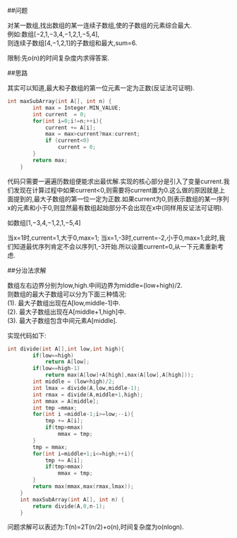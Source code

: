 ##问题

对某一数组,找出数组的某一连续子数组,使的子数组的元素综合最大.		
例如:数组[−2,1,−3,4,−1,2,1,−5,4],			
则连续子数组[4,−1,2,1]的子数组和最大,sum=6.		

限制:先o(n)的时间复杂度内求得答案.		

##思路		

其实可以知道,最大和子数组的第一位元素一定为正数(反证法可证明).		

```c++						
int maxSubArray(int A[], int n) {		
        int max = Integer.MIN_VALUE;		
        int current  = 0;		
        for(int i=0;i!=n;++i){		
            current += A[i];		
            max = max>current?max:current;		
            if (current<0)		
                current = 0;		
        }		
        return max;		
    }		
```		

代码只需要一遍遍历数组便能求出最优解.实现的核心部分是引入了变量current.我们发现在计算过程中如果current<0,则需要将current置为0.这么做的原因就是上面提到的,最大子数组的第一位一定为正数.如果current为0,则表示数组的某一序列x的元素和小于0,则显然最有数组起始部分不会出现在x中(同样用反证法可证明).

如数组[1,−3,4,−1,2,1,−5,4]

当x=1时,current=1,大于0,max=1;
当x=1,-3时,current=-2,小于0,max=1;此时,我们知道最优序列肯定不会以序列1,-3开始.所以设置current=0,从一下元素重新考虑.		


##分治法求解		

数组左右边界分别为low,high.中间边界为middle=(low+high)/2.		
则数组的最大子数组可以分为下面三种情况:		
(1). 最大子数组出现在A[low,middle-1]中.		
(2). 最大子数组出现在A[middle+1,high]中.		
(3). 最大子数组包含中间元素A[middle].		

实现代码如下:

```c++			
int divide(int A[],int low,int high){		
        if(low==high)		
            return A[low];		
        if(low==high-1)		
            return max(A[low]+A[high],max(A[low],A[high]));			
        int middle = (low+high)/2;			
        int lmax = divide(A,low,middle-1);		
        int rmax = divide(A,middle+1,high);		
        int mmax = A[middle];		
        int tmp =mmax;		
        for(int i =middle-1;i>=low;--i){		
            tmp += A[i];		
            if(tmp>mmax)		
                mmax = tmp;		
        }		
        tmp = mmax;		
        for(int i=middle+1;i<=high;++i){		
            tmp += A[i];		
            if(tmp>mmax)		
                mmax = tmp;		
        }		
        return max(mmax,max(rmax,lmax));		
    }		
    int maxSubArray(int A[], int n) {		
        return divide(A,0,n-1);				
    }			
```					

问题求解可以表述为:T(n)=2T(n/2)+o(n),时间复杂度为o(nlogn).	

